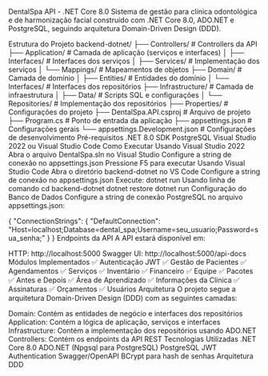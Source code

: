 DentalSpa API - .NET Core 8.0
Sistema de gestão para clínica odontológica e de harmonização facial construído com .NET Core 8.0, ADO.NET e PostgreSQL, seguindo arquitetura Domain-Driven Design (DDD).

Estrutura do Projeto
backend-dotnet/
├── Controllers/          # Controllers da API
├── Application/          # Camada de aplicação (serviços e interfaces)
│   ├── Interfaces/       # Interfaces dos serviços
│   ├── Services/         # Implementação dos serviços
│   └── Mappings/         # Mapeamentos de objetos
├── Domain/              # Camada de domínio
│   ├── Entities/         # Entidades do domínio
│   └── Interfaces/       # Interfaces dos repositórios
├── Infrastructure/       # Camada de infraestrutura
│   ├── Data/            # Scripts SQL e configurações
│   └── Repositories/     # Implementação dos repositórios
├── Properties/          # Configurações do projeto
├── DentalSpa.API.csproj # Arquivo de projeto
├── Program.cs           # Ponto de entrada da aplicação
├── appsettings.json     # Configurações gerais
└── appsettings.Development.json # Configurações de desenvolvimento
Pré-requisitos
.NET 8.0 SDK
PostgreSQL
Visual Studio 2022 ou Visual Studio Code
Como Executar
Usando Visual Studio 2022
Abra o arquivo DentalSpa.sln no Visual Studio
Configure a string de conexão no appsettings.json
Pressione F5 para executar
Usando Visual Studio Code
Abra o diretório backend-dotnet no VS Code
Configure a string de conexão no appsettings.json
Execute: dotnet run
Usando linha de comando
cd backend-dotnet
dotnet restore
dotnet run
Configuração do Banco de Dados
Configure a string de conexão PostgreSQL no arquivo appsettings.json:

{
  "ConnectionStrings": {
    "DefaultConnection": "Host=localhost;Database=dental_spa;Username=seu_usuario;Password=sua_senha;"
  }
}
Endpoints da API
A API estará disponível em:

HTTP: http://localhost:5000
Swagger UI: http://localhost:5000/api-docs
Módulos Implementados
✅ Autenticação JWT
✅ Gestão de Pacientes
✅ Agendamentos
✅ Serviços
✅ Inventário
✅ Financeiro
✅ Equipe
✅ Pacotes
✅ Antes e Depois
✅ Área de Aprendizado
✅ Informações da Clínica
✅ Assinaturas
✅ Orçamentos
✅ Usuários
Arquitetura
O projeto segue a arquitetura Domain-Driven Design (DDD) com as seguintes camadas:

Domain: Contém as entidades de negócio e interfaces dos repositórios
Application: Contém a lógica de aplicação, serviços e interfaces
Infrastructure: Contém a implementação dos repositórios usando ADO.NET
Controllers: Contém os endpoints da API REST
Tecnologias Utilizadas
.NET Core 8.0
ADO.NET (Npgsql para PostgreSQL)
PostgreSQL
JWT Authentication
Swagger/OpenAPI
BCrypt para hash de senhas
Arquitetura DDD
